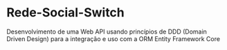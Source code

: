 # Rede-Social-Switch
Desenvolvimento de uma Web API usando princípios de DDD (Domain Driven Design) para a integração e uso com a ORM Entity Framework Core
